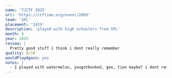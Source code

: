 ```yaml
---
name: 'TJCTF 2025'
url: 'https://ctftime.org/event/2809'
team: 'SPL'
placement: '24th'
description: 'played with high schoolers from SPL'
month: 6
year: 2025
review: |
  Pretty good stuff i think i dont really remember
quality: 8/10
wouldPlayAgain: yes
notes: |
  - I played with watermelon, yougotbonked, geo, tien maybe? i dont remember :(. I also was in Boston playing in a hotel
---
```

